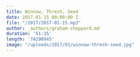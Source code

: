 ```yaml
---
title: Winnow, Thresh, Seed
date: 2017-01-15 00:00:00 Z
file: "/2017/2017-01-15.mp3"
author: _authors/graham-sheppard.md
duration: '51:35'
length: '74290945'
image: "/uploads/2017/01/winnow-thresh-seed.jpg"
---
```

